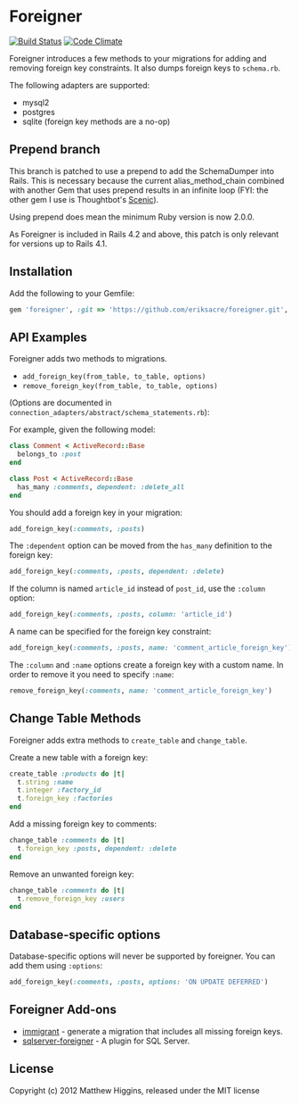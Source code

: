# Foreigner
[![Build Status](https://travis-ci.org/matthuhiggins/foreigner.svg)](https://travis-ci.org/matthuhiggins/foreigner) [![Code Climate](https://codeclimate.com/github/matthuhiggins/foreigner.svg)](https://codeclimate.com/github/matthuhiggins/foreigner)

Foreigner introduces a few methods to your migrations for adding and removing foreign key constraints. It also dumps foreign keys to `schema.rb`.

The following adapters are supported:

* mysql2
* postgres
* sqlite (foreign key methods are a no-op)

## Prepend branch

This branch is patched to use a prepend to add the SchemaDumper into Rails. This is necessary because the current
alias_method_chain combined with another Gem that uses prepend results in an infinite loop (FYI: the other gem
I use is Thoughtbot's [Scenic](https://github.com/thoughtbot/scenic)).

Using prepend does mean the minimum Ruby version is now 2.0.0.

As Foreigner is included in Rails 4.2 and above, this patch is only relevant for versions up to Rails 4.1.

## Installation

Add the following to your Gemfile:
```ruby
gem 'foreigner', :git => 'https://github.com/eriksacre/foreigner.git', :branch => 'prepend'
```
## API Examples

Foreigner adds two methods to migrations.

* `add_foreign_key(from_table, to_table, options)`
* `remove_foreign_key(from_table, to_table, options)`

(Options are documented in `connection_adapters/abstract/schema_statements.rb`):

For example, given the following model:
```ruby
class Comment < ActiveRecord::Base
  belongs_to :post
end

class Post < ActiveRecord::Base
  has_many :comments, dependent: :delete_all
end
```  
You should add a foreign key in your migration:
```ruby
add_foreign_key(:comments, :posts)
```
The `:dependent` option can be moved from the `has_many` definition to the foreign key:
```ruby
add_foreign_key(:comments, :posts, dependent: :delete)
```
If the column is named `article_id` instead of `post_id`, use the `:column` option:
```ruby
add_foreign_key(:comments, :posts, column: 'article_id')
```
A name can be specified for the foreign key constraint:
```ruby
add_foreign_key(:comments, :posts, name: 'comment_article_foreign_key')
```
The `:column` and `:name` options create a foreign key with a custom name. In order to remove it you need to specify `:name`:
```ruby
remove_foreign_key(:comments, name: 'comment_article_foreign_key')
```
## Change Table Methods

Foreigner adds extra methods to `create_table` and `change_table`.

Create a new table with a foreign key:
```ruby
create_table :products do |t|
  t.string :name
  t.integer :factory_id
  t.foreign_key :factories
end
```
Add a missing foreign key to comments:
```ruby
change_table :comments do |t|
  t.foreign_key :posts, dependent: :delete
end
```
Remove an unwanted foreign key:
```ruby
change_table :comments do |t|
  t.remove_foreign_key :users
end
```
## Database-specific options

Database-specific options will never be supported by foreigner. You can add them using `:options`:
```ruby
add_foreign_key(:comments, :posts, options: 'ON UPDATE DEFERRED')
```
## Foreigner Add-ons

* [immigrant](https://github.com/jenseng/immigrant) - generate a migration that includes all missing foreign keys.
* [sqlserver-foreigner](https://github.com/cleblanc87/sqlserver-foreigner) - A plugin for SQL Server.

## License

Copyright (c) 2012 Matthew Higgins, released under the MIT license
